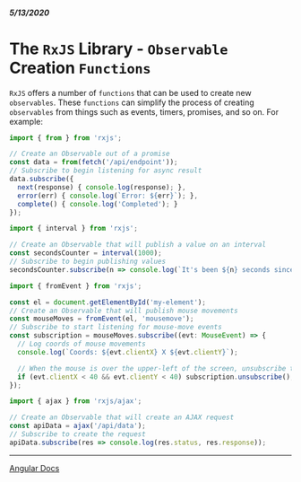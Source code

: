 ##### 5/13/2020
# The `RxJS` Library - `Observable` Creation `Functions`
`RxJS` offers a number of `functions` that can be used to create new `observables`. These `functions` can simplify the process of creating `observables` from things such as events, timers, promises, and so on.  For example:

```ts
import { from } from 'rxjs';

// Create an Observable out of a promise
const data = from(fetch('/api/endpoint'));
// Subscribe to begin listening for async result
data.subscribe({
  next(response) { console.log(response); },
  error(err) { console.log(`Error: ${err}`); },
  complete() { console.log('Completed'); }
});
```

```ts
import { interval } from 'rxjs';

// Create an Observable that will publish a value on an interval
const secondsCounter = interval(1000);
// Subscribe to begin publishing values
secondsCounter.subscribe(n => console.log(`It's been ${n} seconds since subscribing`));
```

```ts
import { fromEvent } from 'rxjs';

const el = document.getElementById('my-element');
// Create an Observable that will publish mouse movements
const mouseMoves = fromEvent(el, 'mousemove');
// Subscribe to start listening for mouse-move events
const subscription = mouseMoves.subscribe((evt: MouseEvent) => {
  // Log coords of mouse movements
  console.log(`Coords: ${evt.clientX} X ${evt.clientY}`);

  // When the mouse is over the upper-left of the screen, unsubscribe to stop listening for mouse movements
  if (evt.clientX < 40 && evt.clientY < 40) subscription.unsubscribe();
});
```

```ts
import { ajax } from 'rxjs/ajax';

// Create an Observable that will create an AJAX request
const apiData = ajax('/api/data');
// Subscribe to create the request 
apiData.subscribe(res => console.log(res.status, res.response));
```

---

[Angular Docs](https://angular.io/guide/rx-library#observable-creation-functions)